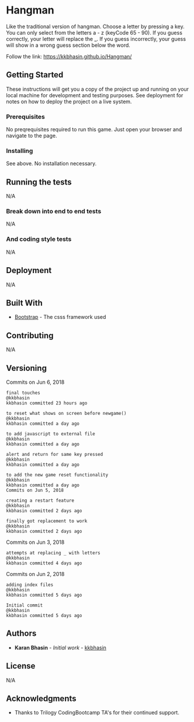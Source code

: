 # Hangman

Like the traditional version of hangman. Choose a letter by pressing a key. You can only select from the letters a - z (keyCode 65 - 90). If you guess correctly, your letter will replace the _. If you guess incorrectly, your guess will show in a wrong guess section below the word. 

Follow the link: https://kkbhasin.github.io/Hangman/

## Getting Started

These instructions will get you a copy of the project up and running on your local machine for development and testing purposes. See deployment for notes on how to deploy the project on a live system.

### Prerequisites

No preqrequisites required to run this game. Just open your browser and navigate to the page. 

### Installing

See above. No installation necessary. 

## Running the tests

N/A

### Break down into end to end tests

N/A

### And coding style tests

N/A

## Deployment

N/A

## Built With

* [Bootstrap](https://stackpath.bootstrapcdn.com/bootstrap/4.1.1/css/bootstrap.min.css) - The csss framework used

## Contributing

N/A

## Versioning

Commits on Jun 6, 2018

    final touches
    @kkbhasin
    kkbhasin committed 23 hours ago

    to reset what shows on screen before newgame()
    @kkbhasin
    kkbhasin committed a day ago

    to add javascript to external file
    @kkbhasin
    kkbhasin committed a day ago

    alert and return for same key pressed
    @kkbhasin
    kkbhasin committed a day ago

    to add the new game reset functionality
    @kkbhasin
    kkbhasin committed a day ago
    Commits on Jun 5, 2018

    creating a restart feature
    @kkbhasin
    kkbhasin committed 2 days ago

    finally got replacement to work
    @kkbhasin
    kkbhasin committed 2 days ago

Commits on Jun 3, 2018

    attempts at replacing _ with letters
    @kkbhasin
    kkbhasin committed 4 days ago

Commits on Jun 2, 2018

    adding index files
    @kkbhasin
    kkbhasin committed 5 days ago

    Initial commit
    @kkbhasin
    kkbhasin committed 5 days ago


## Authors

* **Karan Bhasin** - *Initial work* - [kkbhasin](https://github.com/kkbhasin)


## License

N/A

## Acknowledgments

* Thanks to Trilogy CodingBootcamp TA's for their continued support.
